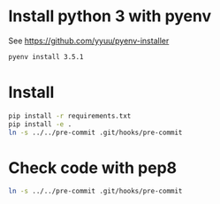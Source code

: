 # Install python 3 with pyenv

See https://github.com/yyuu/pyenv-installer

```bash
pyenv install 3.5.1
```

# Install

```bash
pip install -r requirements.txt
pip install -e .
ln -s ../../pre-commit .git/hooks/pre-commit
```

# Check code with pep8

```bash
ln -s ../../pre-commit .git/hooks/pre-commit 
```
